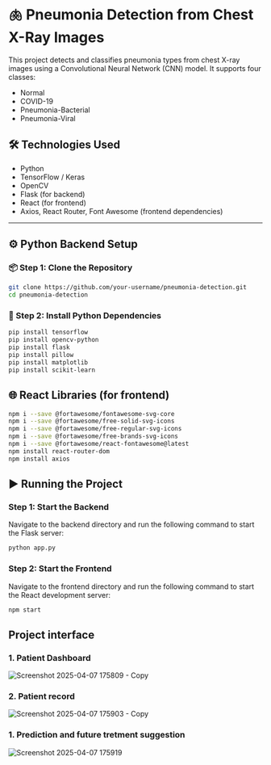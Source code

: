# 🫁 Pneumonia Detection from Chest X-Ray Images

This project detects and classifies pneumonia types from chest X-ray images using a Convolutional Neural Network (CNN) model. It supports four classes:

- Normal
- COVID-19
- Pneumonia-Bacterial
- Pneumonia-Viral

## 🛠 Technologies Used

- Python
- TensorFlow / Keras
- OpenCV
- Flask (for backend)
- React (for frontend)
- Axios, React Router, Font Awesome (frontend dependencies)

---

## ⚙️ Python Backend Setup

### 📦 Step 1: Clone the Repository

```bash
git clone https://github.com/your-username/pneumonia-detection.git
cd pneumonia-detection
```
### 🐍 Step 2: Install Python Dependencies
```bash
pip install tensorflow
pip install opencv-python
pip install flask
pip install pillow
pip install matplotlib
pip install scikit-learn
```

## 🌐 React Libraries (for frontend)
```bash
npm i --save @fortawesome/fontawesome-svg-core
npm i --save @fortawesome/free-solid-svg-icons
npm i --save @fortawesome/free-regular-svg-icons
npm i --save @fortawesome/free-brands-svg-icons
npm i --save @fortawesome/react-fontawesome@latest
npm install react-router-dom
npm install axios
```
## ▶️ Running the Project

### Step 1: Start the Backend

Navigate to the backend directory and run the following command to start the Flask server:

```bash
python app.py
```

### Step 2: Start the Frontend
Navigate to the frontend directory and run the following command to start the React development server:
```bash
npm start
```

## Project interface
### 1. Patient Dashboard
![Screenshot 2025-04-07 175809 - Copy](https://github.com/user-attachments/assets/526d79ac-1c61-4ed2-b821-f93c4725064b)
### 2. Patient record
![Screenshot 2025-04-07 175903 - Copy](https://github.com/user-attachments/assets/1ac32577-6a90-40fe-adf2-179e6f935321)
### 1. Prediction and future tretment suggestion
![Screenshot 2025-04-07 175919](https://github.com/user-attachments/assets/ab63d98b-8a05-4a33-975f-4925ca70ce7e)



